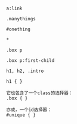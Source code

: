 ```h1

a:link

.manythings

#onething

*

.box p

.box p:first-child

h1, h2, .intro
```

```这个选择器组，第一个是指向了所有HTML元素<h1>。
h1 { }

它也包含了一个class的选择器：
.box { }

亦或，一个id选择器：
#unique { }
```